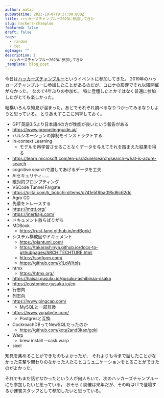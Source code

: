 ```yaml
---
author: matac
pubDatetime: 2023-10-07T8:37:00.000Z
title: ハッカーズチャンプルー2023に参加してきた
slug: hackers-champloo
featured: false
draft: false
tags:
  - random
  - tec
ogImage: ""
description: |
  ハッカーズチャンプルー2023に参加してきた
_template: blog_post
---
```


今日は[ハッカーズチャンプルー](https://hackers-champloo.org/)というイベントに参加してきた。
2019年のハッカーズチャンプルーに参加したことがあるのだが、コロナの影響でそれ以降開催がなかった。
なので4年ぶりの参加だ。
特に登壇したとかではなく普通に参加したがとても楽しかった。

結構いろんな知見が溜まった。あとでそれぞれ調べるなりつかってみるなりしようと思っている。
とりあえずここに列挙しておく。

- GPT英語3.5より日本語4の方が性能が良いという報告がある
- https://www.promptingguide.ai/
- ハルシネーションの抑制をインストラクトする
- In-context Learning
  - モデルを再学習させることなくデータを与えてそれを踏まえた結果を得る
- https://learn.microsoft.com/en-us/azure/search/search-what-is-azure-search
- cognitive searchで渡してあげるデータを工夫
- AIセキュリティ......
- 敵対的プロンプティング
- VSCode Tunnel Fargate
- https://qiita.com/k_bobchin/items/d741e5f6ba095d6c62dc
- Agro CD
- 先輩をトレースする
- https://mqtt.org/
- https://inertiajs.com/
- ドキュメント散らばりがち
- MDBook
  - https://rust-lang.github.io/mdBook/
- システム構成図やドキュメント
  - https://plantuml.com/
  - https://takarashinya.github.io/docs-to-githubpages/ARCHITECHTURE.html
  - https://ssgform.com/
  - https://github.com/k1LoW/tbls
- htmx
  - https://htmx.org/
- https://haisai.gusuku.io/gusuku-ashibinaa-osaka
- https://customine.gusuku.io/en
- 行志向
- 列志向
- https://www.pingcap.com/
  - MySQLと一部互換
- https://www.yugabyte.com/
  - Postgresと互換
- CockroachDBってNewSQLだったのか
  - https://github.com/kota2and3kan/goki
- Warp
  - brew install --cask warp
- sixel

知見を集めることができたのもよかったが、
それよりも今まで話したことがなかった先輩や関わりのなかった人たちとコミュニケーションをとることができたのがよかった。

それでもまだ話せなかったという人が何人もいて、次のハッカーズチャンプルーにも参加したいと思っている。
おそらく開催は来年だが、その時はLTで登壇するか運営スタッフとして参加したいと思っている。
